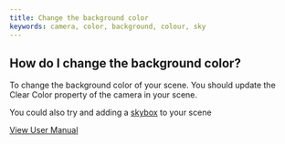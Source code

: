 ```yaml
---
title: Change the background color
keywords: camera, color, background, colour, sky
---
```


## How do I change the background color?

To change the background color of your scene. You should update the Clear Color property of the camera in your scene.

You could also try and adding a [skybox][1] to your scene

<a class="docs" href="http://developer.playcanvas.com/en/user-manual/packs/components/camera/" target="_blank">View User Manual</a>

[1]: http://developer.playcanvas.com/en/user-manual/assets/cubemaps/

